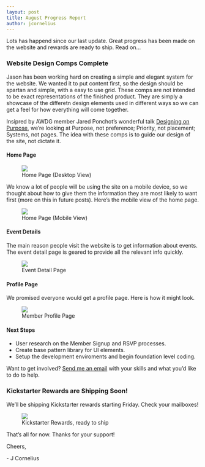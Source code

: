 ```yaml
---
layout: post
title: August Progress Report
author: jcornelius
---
```


<p class="lead">Lots has happend since our last update. Great progress has been made on the website and rewards are ready to ship. Read on&hellip;</p>

<h3>Website Design Comps Complete</h3>
<p>Jason has been working hard on creating a simple and elegant system for the website. We wanted it to put content first, so the design should be spartan and simple, with a easy to use grid. These comps are not intended to be exact representations of the finished product. They are simply a showcase of the differetn design elements used in different ways so we can get a feel for how everything will come together.</p>
<p>Insipred by AWDG member Jared Ponchot&rsquo;s wonderful talk <a href="https://speakerdeck.com/jponch/designing-on-purpose-design-process-and-deliverables-in-the-responsive-age#">Designing on Purpose</a>, we&rsquo;re looking at Purpose, not preference; Priority, not placement; Systems, not pages. The idea with these comps is to guide our design of the site, not dictate it.</p>
<h4>Home Page</h4>
<figure>
  <img src="/img/comp-home-page-desktop.png">
  <figcaption>Home Page (Desktop View)</figcaption>
</figure>

<p>We know a lot of people will be using the site on a mobile device, so we thought about how to give them the information they are most likely to want first (more on this in future posts). Here&rsquo;s the mobile view of the home page.</p>
<figure>
  <img src="/img/comp-home-page-mobile.png">
  <figcaption>Home Page (Mobile View)</figcaption>
</figure>

<h4>Event Details</h4>
<p>The main reason people visit the website is to get information about events. The event detail page is geared to provide all the relevant info quickly.</p>
<figure>
  <img src="/img/comp-event-detail-page.png">
  <figcaption>Event Detail Page</figcaption>
</figure>

<h4>Profile Page</h4>
<p>We promised everyone would get a profile page. Here is how it might look.</p>
<figure>
  <img src="/img/comp-member-profile-page.png">
  <figcaption>Member Profile Page</figcaption>
</figure>

<h4>Next Steps</h4>
<ul>
  <li>User research on the Member Signup and RSVP processes.</li>
  <li>Create base pattern library for UI elements.</li>
  <li>Setup the development enviroments and begin foundation level coding.</li>
</ul>
<p>Want to get involved? <a href="mailto:jc@awdg.org">Send me an email</a> with your skills and what you&rsquo;d like to do to help.</p>

<h3>Kickstarter Rewards are Shipping Soon!</h3>
<p>We&rsquo;ll be shipping Kickstarter rewards starting Friday. Check your mailboxes!
<figure>
  <img src="/img/kickstarter-rewards.jpg">
  <figcaption>Kickstarter Rewards, ready to ship</figcaption>
</figure>

<p>That&rsquo;s all for now. Thanks for your support!</p>
<p>Cheers,</p>
<p>- J Cornelius</p>